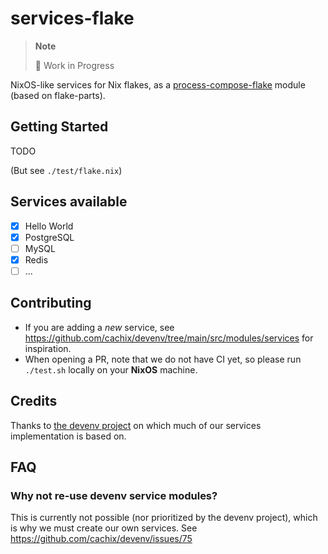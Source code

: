 # services-flake

> **Note**
>
> 🚧 Work in Progress

NixOS-like services for Nix flakes, as a [process-compose-flake](https://github.com/Platonic-Systems/process-compose-flake) module (based on flake-parts).

## Getting Started

TODO

(But see `./test/flake.nix`)

## Services available

- [x] Hello World
- [x] PostgreSQL
- [ ] MySQL
- [x] Redis
- [ ] ...

## Contributing

- If you are adding a *new* service, see https://github.com/cachix/devenv/tree/main/src/modules/services for inspiration.
- When opening a PR, note that we do not have CI yet, so please run `./test.sh` locally on your **NixOS** machine.

## Credits

Thanks to [the devenv project](https://github.com/cachix/devenv/tree/main/src/modules/services) on which much of our services implementation is based on.

## FAQ

### Why not re-use devenv service modules?

This is currently not possible (nor prioritized by the devenv project), which is why we must create our own services. See https://github.com/cachix/devenv/issues/75
